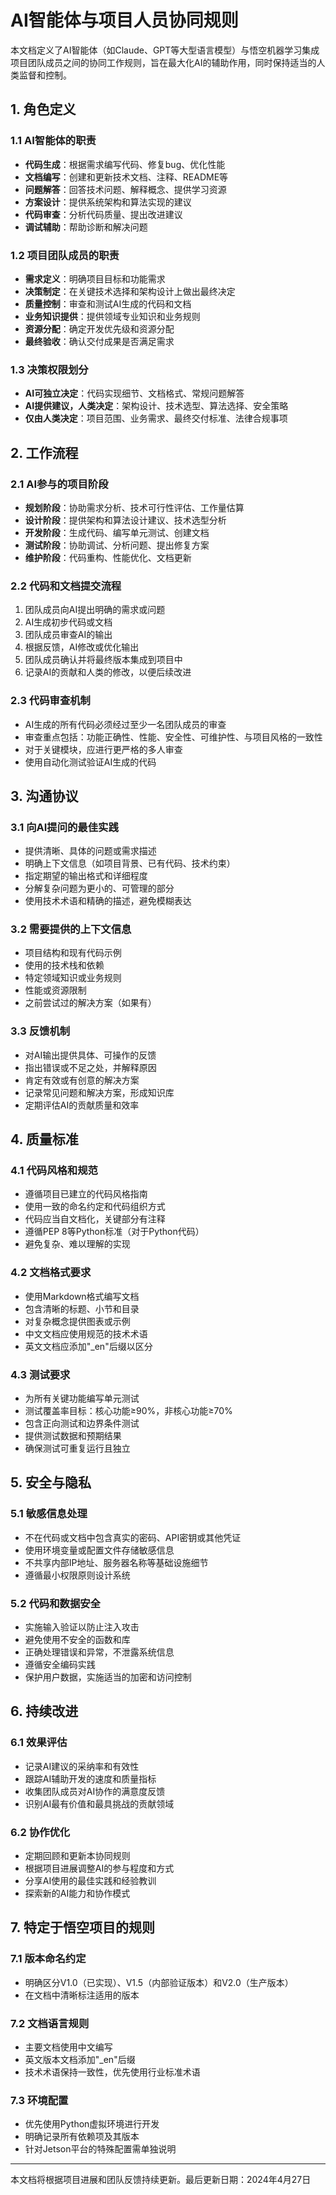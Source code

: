 # AI智能体与项目人员协同规则

本文档定义了AI智能体（如Claude、GPT等大型语言模型）与悟空机器学习集成项目团队成员之间的协同工作规则，旨在最大化AI的辅助作用，同时保持适当的人类监督和控制。

## 1. 角色定义

### 1.1 AI智能体的职责

- **代码生成**：根据需求编写代码、修复bug、优化性能
- **文档编写**：创建和更新技术文档、注释、README等
- **问题解答**：回答技术问题、解释概念、提供学习资源
- **方案设计**：提供系统架构和算法实现的建议
- **代码审查**：分析代码质量、提出改进建议
- **调试辅助**：帮助诊断和解决问题

### 1.2 项目团队成员的职责

- **需求定义**：明确项目目标和功能需求
- **决策制定**：在关键技术选择和架构设计上做出最终决定
- **质量控制**：审查和测试AI生成的代码和文档
- **业务知识提供**：提供领域专业知识和业务规则
- **资源分配**：确定开发优先级和资源分配
- **最终验收**：确认交付成果是否满足需求

### 1.3 决策权限划分

- **AI可独立决定**：代码实现细节、文档格式、常规问题解答
- **AI提供建议，人类决定**：架构设计、技术选型、算法选择、安全策略
- **仅由人类决定**：项目范围、业务需求、最终交付标准、法律合规事项

## 2. 工作流程

### 2.1 AI参与的项目阶段

- **规划阶段**：协助需求分析、技术可行性评估、工作量估算
- **设计阶段**：提供架构和算法设计建议、技术选型分析
- **开发阶段**：生成代码、编写单元测试、创建文档
- **测试阶段**：协助调试、分析问题、提出修复方案
- **维护阶段**：代码重构、性能优化、文档更新

### 2.2 代码和文档提交流程

1. 团队成员向AI提出明确的需求或问题
2. AI生成初步代码或文档
3. 团队成员审查AI的输出
4. 根据反馈，AI修改或优化输出
5. 团队成员确认并将最终版本集成到项目中
6. 记录AI的贡献和人类的修改，以便后续改进

### 2.3 代码审查机制

- AI生成的所有代码必须经过至少一名团队成员的审查
- 审查重点包括：功能正确性、性能、安全性、可维护性、与项目风格的一致性
- 对于关键模块，应进行更严格的多人审查
- 使用自动化测试验证AI生成的代码

## 3. 沟通协议

### 3.1 向AI提问的最佳实践

- 提供清晰、具体的问题或需求描述
- 明确上下文信息（如项目背景、已有代码、技术约束）
- 指定期望的输出格式和详细程度
- 分解复杂问题为更小的、可管理的部分
- 使用技术术语和精确的描述，避免模糊表达

### 3.2 需要提供的上下文信息

- 项目结构和现有代码示例
- 使用的技术栈和依赖
- 特定领域知识或业务规则
- 性能或资源限制
- 之前尝试过的解决方案（如果有）

### 3.3 反馈机制

- 对AI输出提供具体、可操作的反馈
- 指出错误或不足之处，并解释原因
- 肯定有效或有创意的解决方案
- 记录常见问题和解决方案，形成知识库
- 定期评估AI的贡献质量和效率

## 4. 质量标准

### 4.1 代码风格和规范

- 遵循项目已建立的代码风格指南
- 使用一致的命名约定和代码组织方式
- 代码应当自文档化，关键部分有注释
- 遵循PEP 8等Python标准（对于Python代码）
- 避免复杂、难以理解的实现

### 4.2 文档格式要求

- 使用Markdown格式编写文档
- 包含清晰的标题、小节和目录
- 对复杂概念提供图表或示例
- 中文文档应使用规范的技术术语
- 英文文档应添加"_en"后缀以区分

### 4.3 测试要求

- 为所有关键功能编写单元测试
- 测试覆盖率目标：核心功能≥90%，非核心功能≥70%
- 包含正向测试和边界条件测试
- 提供测试数据和预期结果
- 确保测试可重复运行且独立

## 5. 安全与隐私

### 5.1 敏感信息处理

- 不在代码或文档中包含真实的密码、API密钥或其他凭证
- 使用环境变量或配置文件存储敏感信息
- 不共享内部IP地址、服务器名称等基础设施细节
- 遵循最小权限原则设计系统

### 5.2 代码和数据安全

- 实施输入验证以防止注入攻击
- 避免使用不安全的函数和库
- 正确处理错误和异常，不泄露系统信息
- 遵循安全编码实践
- 保护用户数据，实施适当的加密和访问控制

## 6. 持续改进

### 6.1 效果评估

- 记录AI建议的采纳率和有效性
- 跟踪AI辅助开发的速度和质量指标
- 收集团队成员对AI协作的满意度反馈
- 识别AI最有价值和最具挑战的贡献领域

### 6.2 协作优化

- 定期回顾和更新本协同规则
- 根据项目进展调整AI的参与程度和方式
- 分享AI使用的最佳实践和经验教训
- 探索新的AI能力和协作模式

## 7. 特定于悟空项目的规则

### 7.1 版本命名约定

- 明确区分V1.0（已实现）、V1.5（内部验证版本）和V2.0（生产版本）
- 在文档中清晰标注适用的版本

### 7.2 文档语言规则

- 主要文档使用中文编写
- 英文版本文档添加"_en"后缀
- 技术术语保持一致性，优先使用行业标准术语

### 7.3 环境配置

- 优先使用Python虚拟环境进行开发
- 明确记录所有依赖项及其版本
- 针对Jetson平台的特殊配置需单独说明

---

本文档将根据项目进展和团队反馈持续更新。最后更新日期：2024年4月27日
